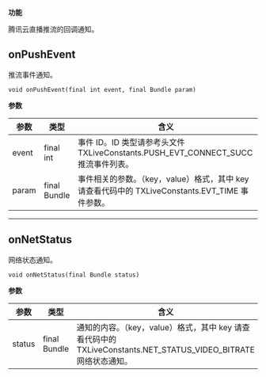 

__功能__

腾讯云直播推流的回调通知。



## onPushEvent

推流事件通知。
```
void onPushEvent(final int event, final Bundle param)
```

__参数__

| 参数 | 类型 | 含义 |
|-----|-----|-----|
| event | final int | 事件 ID。ID 类型请参考头文件 TXLiveConstants.PUSH_EVT_CONNECT_SUCC 推流事件列表。 |
| param | final Bundle | 事件相关的参数。（key，value）格式，其中 key 请查看代码中的 TXLiveConstants.EVT_TIME 事件参数。 |

***

## onNetStatus

网络状态通知。
```
void onNetStatus(final Bundle status)
```

__参数__

| 参数 | 类型 | 含义 |
|-----|-----|-----|
| status | final Bundle | 通知的内容。（key，value）格式，其中 key 请查看代码中的  TXLiveConstants.NET_STATUS_VIDEO_BITRATE 网络状态通知。 |



 
